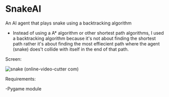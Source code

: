 # SnakeAI
An AI agent that plays snake using a backtracking algorithm

- Instead of using a  A* algorithm or other shortest path algorithms, I used a backtracking algorithm because it's not about finding the shortest path rather it's about finding the most effiecient path where the agent (snake) does't collide with itself in the end of that path.


Screen:



![snake (online-video-cutter com)](https://user-images.githubusercontent.com/101262861/216468911-a7fd7688-2145-4cd8-b0c4-d5b632202835.gif)




Requirements:

-Pygame module
      
